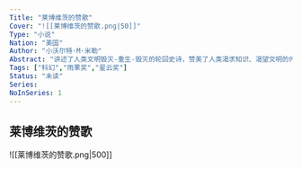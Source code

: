 ```yaml
---
Title: "莱博维茨的赞歌"
Cover: "![[莱博维茨的赞歌.png|50]]"
Type: "小说"
Nation: "美国"
Author: "小沃尔特·M·米勒"
Abstract: "讲述了人类文明毁灭-重生-毁灭的轮回史诗，赞美了人类渴求知识、渴望文明的伟大精神。全篇由三个相对独立又互有联系的故事组成，聚焦于信仰与科学、宗教与世俗信仰之间的冲突，思想性对话精彩紧张，人物刻画夸张而细腻，堪称后启示录科幻中的经典。"
Tags: ["科幻","雨果奖","星云奖"]
Status: "未读"
Series: 
NoInSeries: 1
---
```

## 莱博维茨的赞歌
![[莱博维茨的赞歌.png|500]]
